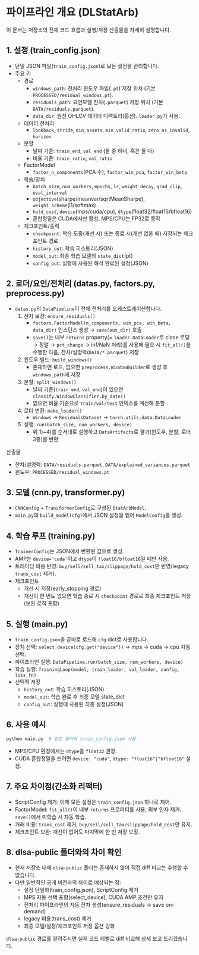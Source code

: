 # 파이프라인 개요 (DLStatArb)

이 문서는 저장소의 전체 코드 흐름과 실행/저장 산출물을 자세히 설명합니다.

## 1. 설정 (train_config.json)

- 단일 JSON 파일(`train_config.json`)로 모든 설정을 관리합니다.
- 주요 키
  - 경로
    - `windows_path`: 전처리 윈도우 파일(`.pt`) 저장 위치 (기본 `PROCESSED/residual_windows.pt`).
    - `residuals_path`: 요인모델 잔차(`.parquet`) 저장 위치 (기본 `DATA/residuals.parquet`).
    - `data_dir`: 원천 OHLCV 데이터 디렉토리(옵션). `loader.py`가 사용.
  - 데이터 전처리
    - `lookback`, `stride`, `min_assets`, `min_valid_ratio`, `zero_as_invalid`, `horizon`
  - 분할
    - 날짜 기준: `train_end`, `val_end` (둘 중 하나, 혹은 둘 다)
    - 비율 기준: `train_ratio`, `val_ratio`
  - FactorModel
    - `factor_n_components`(PCA 수), `factor_win_pca`, `factor_win_beta`
  - 학습/장치
    - `batch_size`, `num_workers`, `epochs`, `lr`, `weight_decay`, `grad_clip`, `eval_interval`
    - `objective`(sharpe/meanvar/sqrtMeanSharpe), `weight_scheme`(l1/softmax)
    - `hold_cost`, `device`(mps/cuda/cpu), `dtype`(float32/float16/bfloat16)
    - 혼합정밀은 CUDA에서만 활성, MPS/CPU는 FP32로 동작
  - 체크포인트/출력
    - `checkpoint`: 학습 도중(개선 시) 또는 종료 시(개선 없을 때) 저장되는 체크포인트 경로
    - `history_out`: 학습 히스토리(JSON)
    - `model_out`: 최종 학습 모델의 `state_dict`(pt)
    - `config_out`: 실행에 사용된 해석 완료된 설정(JSON)

## 2. 로더/요인/전처리 (datas.py, factors.py, preprocess.py)

- `datas.py`의 `DataPipeline`이 전체 전처리를 오케스트레이션합니다.
  1. 잔차 보장: `ensure_residuals()`
     - `factors.FactorModel(n_components, win_pca, win_beta, data_dir)` 인스턴스 생성 → `save(out_dir)` 호출
     - `save()`는 내부 `returns` property(= `loader.DataLoader`로 close 로딩 → 정렬 → `pct_change` → inf/NaN 처리)를 사용해 필요 시 `fit_all()`을 수행한 다음, 잔차/설명력(`DATA/*.parquet`) 저장
  2. 윈도우 빌드: `build_windows()`
     - 존재하면 로드, 없으면 `preprocess.WindowBuilder`로 생성 후 `windows_path`에 저장
  3. 분할: `split_windows()`
     - 날짜 기준(`train_end`, `val_end`)이 있으면 `classify.WindowClassifier.by_date()`
     - 없으면 비율 기준으로 `train/val/test` 인덱스를 계산해 분할
  4. 로더 변환: `make_loader()`
     - `Windows` → `ResidualsDataset` → `torch.utils.data.DataLoader`
  5. 실행: `run(batch_size, num_workers, device)`
     - 위 1)~4)를 순서대로 실행하고 `DataArtifacts`로 결과(윈도우, 분할, 로더 3종)를 반환

산출물

- 잔차/설명력: `DATA/residuals.parquet`, `DATA/explained_variances.parquet`
- 윈도우: `PROCESSED/residual_windows.pt`

## 3. 모델 (cnn.py, transformer.py)

- `CNNConfig` + `TransformerConfig`로 구성된 `StatArbModel`.
- `main.py`의 `build_model(cfg)`에서 JSON 설정을 읽어 `ModelConfig`를 생성.

## 4. 학습 루프 (training.py)

- `TrainerConfig`는 JSON에서 변환된 값으로 생성.
- AMP는 `device='cuda'`이고 `dtype`이 `float16/bfloat16`일 때만 사용.
- 트레이딩 비용 반영: `buy/sell/sell_tax/slippage/hold_cost`만 반영(legacy `trans_cost` 제거).
- 체크포인트
  - 개선 시 저장(early_stopping 경로)
  - 개선이 한 번도 없으면 학습 종료 시 `checkpoint` 경로로 최종 체크포인트 저장(보완 로직 포함)

## 5. 실행 (main.py)

- `train_config.json`을 곧바로 로드해 `cfg` dict로 사용합니다.
- 장치 선택: `select_device(cfg.get("device"))` → mps → cuda → cpu 자동 선택.
- 파이프라인 실행: `DataPipeline.run(batch_size, num_workers, device)`
- 학습 실행: `TrainingLoop(model, train_loader, val_loader, config, loss_fn)`
- 선택적 저장
  - `history_out`: 학습 히스토리(JSON)
  - `model_out`: 학습 완료 후 최종 모델 state_dict
  - `config_out`: 실행에 사용된 최종 설정(JSON)

## 6. 사용 예시

```bash
python main.py  # 같은 폴더의 train_config.json 사용
```

- MPS/CPU 환경에서는 `dtype`을 `float32` 권장.
- CUDA 혼합정밀을 쓰려면 `device: "cuda"`, `dtype: "float16"|"bfloat16"` 설정.

## 7. 주요 차이점(간소화 리팩터)

- ScriptConfig 제거: 이제 모든 설정은 `train_config.json` 하나로 제어.
- FactorModel: `fit_all()`이 내부 `returns` 프로퍼티를 사용, 외부 인자 제거. `save()`에서 미학습 시 자동 학습.
- 거래 비용: `trans_cost` 제거, `buy/sell/sell_tax/slippage/hold_cost`만 유지.
- 체크포인트 보완: 개선이 없어도 마지막에 한 번 저장 보장.

## 8. dlsa-public 폴더와의 차이 확인

- 현재 저장소 내에 `dlsa-public` 폴더는 존재하지 않아 직접 diff 비교는 수행할 수 없습니다.
- 다만 일반적인 공개 버전과의 차이로 예상되는 점:
  - 설정 단일화(train_config.json), ScriptConfig 제거
  - MPS 자동 선택 포함(select_device), CUDA AMP 조건만 유지
  - 전처리 파이프라인의 자동 잔차 생성(ensure_residuals → save on-demand)
  - legacy 비용(trans_cost) 제거
  - 최종 모델/설정/체크포인트 저장 옵션 강화

`dlsa-public` 경로를 알려주시면 실제 코드 레벨로 diff 비교해 상세 보고 드리겠습니다.
